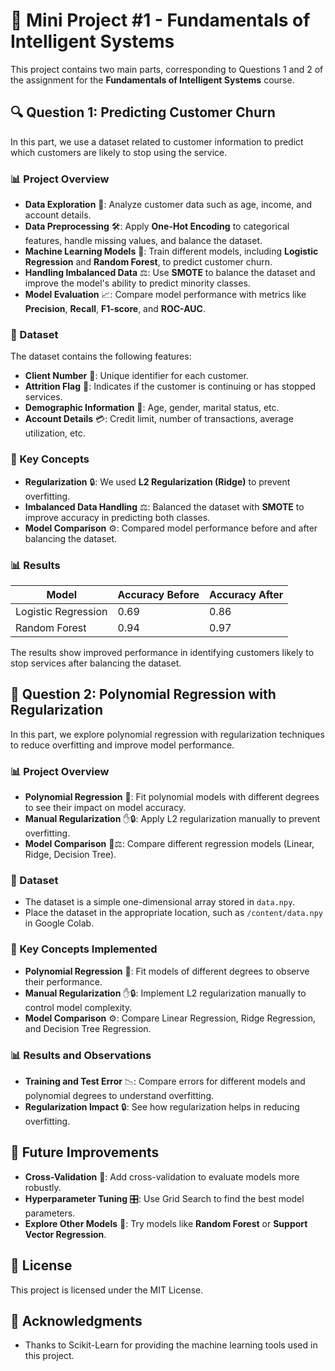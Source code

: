 # 🌟 Mini Project #1 - Fundamentals of Intelligent Systems

This project contains two main parts, corresponding to Questions 1 and 2 of the assignment for the **Fundamentals of Intelligent Systems** course.

## 🔍 Question 1: Predicting Customer Churn

In this part, we use a dataset related to customer information to predict which customers are likely to stop using the service.

### 📊 Project Overview

- **Data Exploration** 🧐: Analyze customer data such as age, income, and account details.
- **Data Preprocessing** 🛠️: Apply **One-Hot Encoding** to categorical features, handle missing values, and balance the dataset.
- **Machine Learning Models** 🤖: Train different models, including **Logistic Regression** and **Random Forest**, to predict customer churn.
- **Handling Imbalanced Data** ⚖️: Use **SMOTE** to balance the dataset and improve the model's ability to predict minority classes.
- **Model Evaluation** 📈: Compare model performance with metrics like **Precision**, **Recall**, **F1-score**, and **ROC-AUC**.

### 📂 Dataset

The dataset contains the following features:

- **Client Number** 🔢: Unique identifier for each customer.
- **Attrition Flag** 🚩: Indicates if the customer is continuing or has stopped services.
- **Demographic Information** 👥: Age, gender, marital status, etc.
- **Account Details** 💳: Credit limit, number of transactions, average utilization, etc.

### 🧠 Key Concepts

- **Regularization** 🔒: We used **L2 Regularization (Ridge)** to prevent overfitting.
- **Imbalanced Data Handling** ⚖️: Balanced the dataset with **SMOTE** to improve accuracy in predicting both classes.
- **Model Comparison** ⚙️: Compared model performance before and after balancing the dataset.

### 📊 Results

| Model              | Accuracy Before | Accuracy After |
|--------------------|-----------------|----------------|
| Logistic Regression| 0.69            | 0.86           |
| Random Forest      | 0.94            | 0.97           |

The results show improved performance in identifying customers likely to stop services after balancing the dataset.

## 🔄 Question 2: Polynomial Regression with Regularization

In this part, we explore polynomial regression with regularization techniques to reduce overfitting and improve model performance.

### 📊 Project Overview

- **Polynomial Regression** 📐: Fit polynomial models with different degrees to see their impact on model accuracy.
- **Manual Regularization** ✋🔒: Apply L2 regularization manually to prevent overfitting.
- **Model Comparison** 🤖⚖️: Compare different regression models (Linear, Ridge, Decision Tree).

### 📂 Dataset

- The dataset is a simple one-dimensional array stored in `data.npy`.
- Place the dataset in the appropriate location, such as `/content/data.npy` in Google Colab.

### 🧠 Key Concepts Implemented

- **Polynomial Regression** 📐: Fit models of different degrees to observe their performance.
- **Manual Regularization** ✋🔒: Implement L2 regularization manually to control model complexity.
- **Model Comparison** ⚙️: Compare Linear Regression, Ridge Regression, and Decision Tree Regression.

### 📊 Results and Observations

- **Training and Test Error** 📉: Compare errors for different models and polynomial degrees to understand overfitting.
- **Regularization Impact** 🔒: See how regularization helps in reducing overfitting.

## 🚀 Future Improvements
- **Cross-Validation** 🔄: Add cross-validation to evaluate models more robustly.
- **Hyperparameter Tuning** 🎛️: Use Grid Search to find the best model parameters.
- **Explore Other Models** 🌲: Try models like **Random Forest** or **Support Vector Regression**.

## 📜 License
This project is licensed under the MIT License.

## 🙏 Acknowledgments
- Thanks to Scikit-Learn for providing the machine learning tools used in this project.


